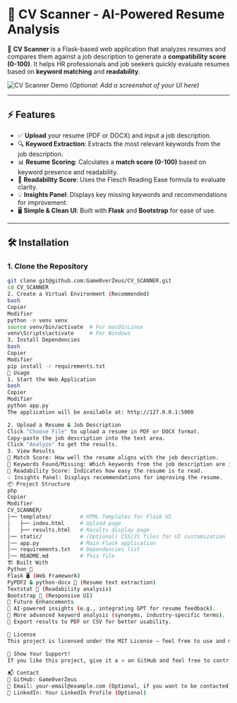 # 📝 CV Scanner - AI-Powered Resume Analysis

🚀 **CV Scanner** is a Flask-based web application that analyzes resumes and compares them against a job description to generate a **compatibility score (0-100)**. It helps HR professionals and job seekers quickly evaluate resumes based on **keyword matching** and **readability**.

![CV Scanner Demo]([https://your-image-url.com/demo.png](https://i.ibb.co/VYhxSnVf/Screenshot-2025-02-09-201527.png)) *(Optional: Add a screenshot of your UI here)*

---

## ⚡ Features

- ✅ **Upload** your resume (PDF or DOCX) and input a job description.
- 🔍 **Keyword Extraction**: Extracts the most relevant keywords from the job description.
- 📊 **Resume Scoring**: Calculates a **match score (0-100)** based on keyword presence and readability.
- 📖 **Readability Score**: Uses the Flesch Reading Ease formula to evaluate clarity.
- 💡 **Insights Panel**: Displays key missing keywords and recommendations for improvement.
- 🖥 **Simple & Clean UI**: Built with **Flask** and **Bootstrap** for ease of use.

---

## 🛠️ Installation

### **1. Clone the Repository**
```bash
git clone git@github.com:Game0verZeus/CV_SCANNER.git
cd CV_SCANNER
2. Create a Virtual Environment (Recommended)
bash
Copier
Modifier
python -m venv venv
source venv/bin/activate  # For macOS/Linux
venv\Scripts\activate     # For Windows
3. Install Dependencies
bash
Copier
Modifier
pip install -r requirements.txt
🚀 Usage
1. Start the Web Application
bash
Copier
Modifier
python app.py
The application will be available at: http://127.0.0.1:5000

2. Upload a Resume & Job Description
Click "Choose File" to upload a resume in PDF or DOCX format.
Copy-paste the job description into the text area.
Click "Analyze" to get the results.
3. View Results
🎯 Match Score: How well the resume aligns with the job description.
🔑 Keywords Found/Missing: Which keywords from the job description are in the resume.
📖 Readability Score: Indicates how easy the resume is to read.
💡 Insights Panel: Displays recommendations for improving the resume.
📦 Project Structure
php
Copier
Modifier
CV_SCANNER/
│── templates/         # HTML Templates for Flask UI
│   ├── index.html     # Upload page
│   ├── results.html   # Results display page
│── static/            # (Optional) CSS/JS files for UI customization
│── app.py             # Main Flask application
│── requirements.txt   # Dependencies list
│── README.md          # This file
🏗️ Built With
Python 🐍
Flask 🖥️ (Web Framework)
PyPDF2 & python-docx 📄 (Resume text extraction)
Textstat 📖 (Readability analysis)
Bootstrap 🎨 (Responsive UI)
🤖 Future Enhancements
🔹 AI-powered insights (e.g., integrating GPT for resume feedback).
🔹 More advanced keyword analysis (synonyms, industry-specific terms).
🔹 Export results to PDF or CSV for better usability.

📜 License
This project is licensed under the MIT License – feel free to use and modify it.

🌟 Show Your Support!
If you like this project, give it a ⭐ on GitHub and feel free to contribute! 😊

📬 Contact
💼 GitHub: Game0verZeus
📧 Email: your-email@example.com (Optional, if you want to be contacted)
📝 LinkedIn: Your LinkedIn Profile (Optional)
